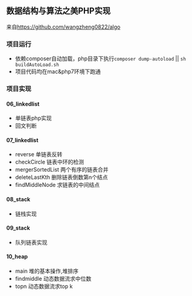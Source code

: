 ## 数据结构与算法之美PHP实现

来自<https://github.com/wangzheng0822/algo>

### 项目运行
* 依赖composer自动加载，php目录下执行`composer dump-autoload` || `sh buildAutoLoad.sh`
* 项目代码均在mac&php7环境下跑通

### 项目实现
#### 06_linkedlist
* 单链表php实现
* 回文判断

#### 07_linkedlist
* reverse 单链表反转
* checkCircle 链表中环的检测
* mergerSortedList 两个有序的链表合并
* deleteLastKth 删除链表倒数第n个结点
* findMiddleNode 求链表的中间结点

#### 08_stack
* 链栈实现

#### 09_stack
* 队列链表实现
#### 10_heap
* main 堆的基本操作,堆排序
* findmiddle  动态数据流求中位数
* topn 动态数据流求top k
